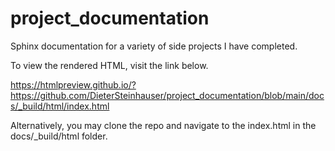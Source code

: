 # project_documentation
 Sphinx documentation for a variety of side projects I have completed.

 To view the rendered HTML, visit the link below.
 
 https://htmlpreview.github.io/?https://github.com/DieterSteinhauser/project_documentation/blob/main/docs/_build/html/index.html

 Alternatively, you may clone the repo and navigate to the index.html in the docs/_build/html folder.
